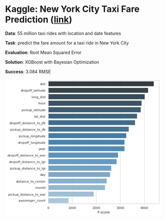 # Kaggle: New York City Taxi Fare Prediction ([link](https://www.kaggle.com/c/new-york-city-taxi-fare-prediction))

__Data__: 55 million taxi rides with location and date features 

__Task__: predict  the fare amount for a taxi ride in New York City

__Evaluation__: Root Mean Squared Error

__Solution__: XGBoost with Bayesian Optimization

__Success__: 3.084 RMSE

![](feat_importance.png)
